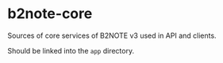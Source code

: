 # b2note-core
Sources of core services of B2NOTE v3 used in API and clients.

Should be linked into the `app` directory.
